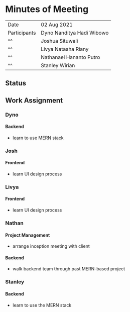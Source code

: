 # Minutes of Meeting

|              |                           |
| :----------- | :------------------------ |
| Date         | 02 Aug 2021               |
| Participants | Dyno Nanditya Hadi Wibowo |
|      ^^      | Joshua Situwali           |
|      ^^      | Livya Natasha Riany       |
|      ^^      | Nathanael Hananto Putro   |
|      ^^      | Stanley Wirian            |

## Status



## Work Assignment

### Dyno

#### Backend
- learn to use MERN stack

### Josh

#### Frontend
- learn UI design process

### Livya

#### Frontend
- learn UI design process

### Nathan

#### Project Management
- arrange inception meeting with client

#### Backend
- walk backend team through past MERN-based project

### Stanley

#### Backend
- learn to use the MERN stack
